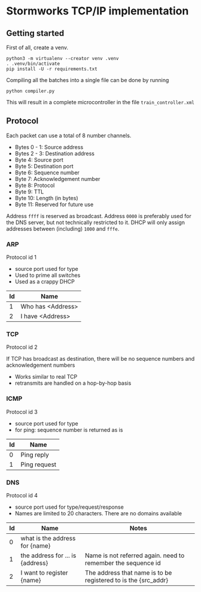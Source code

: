 # Stormworks TCP/IP implementation

## Getting started

First of all, create a venv.

```shell
python3 -m virtualenv --creator venv .venv
. .venv/bin/activate
pip install -U -r requirements.txt
```

Compiling all the batches into a single file can be done by running

```shell
python compiler.py
```

This will result in a complete microcontroller in the file `train_controller.xml`

## Protocol

Each packet can use a total of 8 number channels.

 - Bytes 0 - 1: Source address
 - Bytes 2 - 3: Destination address
 - Byte 4: Source port
 - Byte 5: Destination port
 - Byte 6: Sequence number
 - Byte 7: Acknowledgement number
 - Byte 8: Protocol
 - Byte 9: TTL
 - Byte 10: Length (in bytes)
 - Byte 11: Reserved for future use

Address `ffff` is reserved as broadcast.
Address `0000` is preferably used for the DNS server, but not technically restricted to it.
DHCP will only assign addresses between (including) `1000` and `fffe`.


### ARP

Protocol id 1

 - source port used for type
 - Used to prime all switches
 - Used as a crappy DHCP

| Id | Name                |
|----|---------------------|
| 1  | Who has \<Address\> |
| 2  | I have \<Address\>  |

### TCP

Protocol id 2

If TCP has broadcast as destination, there will be no sequence numbers and acknowledgement numbers

 - Works similar to real TCP
 - retransmits are handled on a hop-by-hop basis

### ICMP

Protocol id 3

 - source port used for type
 - for ping: sequence number is returned as is

| Id | Name         |
|----|--------------|
| 0  | Ping reply   |
| 1  | Ping request |

### DNS

Protocol id 4
 - source port used for type/request/response
 - Names are limited to 20 characters. There are no domains available

| Id | Name                             | Notes                                                          |
|----|----------------------------------|----------------------------------------------------------------|
| 0  | what is the address for {name}   |                                                                |
| 1  | the address for ... is {address} | Name is not referred again. need to remember the sequence id   |
| 2  | I want to register {name}        | The address that name is to be registered to is the {src_addr} |
